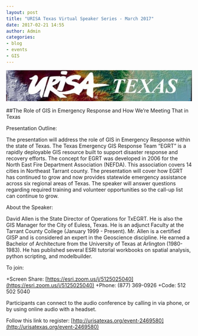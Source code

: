 ```yaml
---
layout: post
title: "URISA Texas Virtual Speaker Series - March 2017"
date: 2017-02-21 14:55
author: Admin
categories:
- blog
- events
- GIS
---
```


[![urisa-texas](/assets/img/blog/urisa_texas.jpg)](http://urisatexas.org/event-2469580)

##The Role of GIS in Emergency Response and How We’re Meeting That in Texas

Presentation Outline:

The presentation will address the role of GIS in Emergency Response within the state of Texas.  The Texas Emergency GIS Response Team “EGRT” is a rapidly deployable GIS resource built to support disaster response and recovery efforts. The concept for EGRT was developed in 2006 for the North East Fire Department Association (NEFDA). This association covers 14 cities in Northeast Tarrant county. The presentation will cover how EGRT has continued to grow and now provides statewide emergency assistance across six regional areas of Texas. The speaker will answer questions regarding required training and volunteer opportunities so the call-up list can continue to grow.

About the Speaker:

David Allen is the State Director of Operations for TxEGRT. He is also the GIS Manager for the City of Euless, Texas. He is an adjunct Faculty at the Tarrant County College (January 1999 - Present). Mr. Allen is a certified GISP and is considered an expert in the Geoscience discipline. He earned a Bachelor of Architecture from the University of Texas at Arlington (1980-1983). He has published several ESRI tutorial workbooks on spatial analysis, python scripting, and modelbuilder.

To join:

+Screen Share: [https://esri.zoom.us/j/5125025040](https://esri.zoom.us/j/5125025040)
+Phone: (877) 369-0926
+Code: 512 502 5040

Participants can connect to the audio conference by calling in via phone, or by using online audio with a headset.

Follow this link to register: [http://urisatexas.org/event-2469580](http://urisatexas.org/event-2469580)

